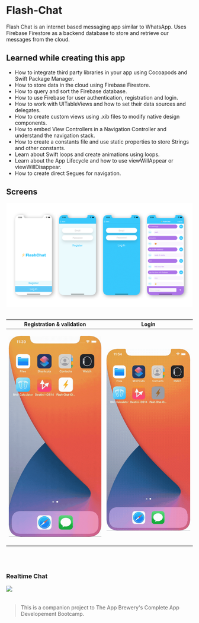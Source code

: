 # Flash-Chat

Flash Chat is an internet based messaging app similar to WhatsApp.
Uses Firebase Firestore as a backend database to store and retrieve our messages from the cloud.


## Learned while creating this app

* How to integrate third party libraries in your app using Cocoapods and Swift Package Manager.
* How to store data in the cloud using Firebase Firestore.
* How to query and sort the Firebase database.
* How to use Firebase for user authentication, registration and login.
* How to work with UITableViews and how to set their data sources and delegates.
* How to create custom views using .xib files to modify native design components.
* How to embed View Controllers in a Navigation Controller and understand the navigation stack.
* How to create a constants file and use static properties to store Strings and other constants.
* Learn about Swift loops and create animations using loops.
* Learn about the App Lifecycle and how to use viewWillAppear or viewWillDisappear.
* How to create direct Segues for navigation.

## Screens

<img src="documentation/screens.jpg">
<br><br>

Registration & validation | Login
------------ | -------------
&nbsp;&nbsp;&nbsp;&nbsp;&nbsp;<img src="documentation/registration.gif" width="250"> &nbsp;&nbsp;&nbsp;&nbsp;&nbsp;| &nbsp;&nbsp;&nbsp;&nbsp;&nbsp; <img src="documentation/login.gif" width="250">
<br><br>

### Realtime Chat

<img src="documentation/chat.gif">
<br><br>

>This is a companion project to The App Brewery's Complete App Developement Bootcamp.
